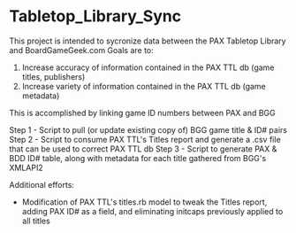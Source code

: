 # Tabletop_Library_Sync

This project is intended to sycronize data between the PAX Tabletop Library and BoardGameGeek.com
Goals are to:
1. Increase accuracy of information contained in the PAX TTL db (game titles, publishers)
2. Increase variety of information contained in the PAX TTL db (game metadata)

This is accomplished by linking game ID numbers between PAX and BGG

Step 1 - Script to pull (or update existing copy of) BGG game title & ID# pairs
Step 2 - Script to consume PAX TTL's Titles report and generate a .csv file that can be used to correct PAX TTL db
Step 3 - Script to generate PAX & BDD ID# table, along with metadata for each title gathered from BGG's XMLAPI2

Additional efforts:
- Modification of PAX TTL's titles.rb model to tweak the Titles report, adding PAX ID# as a field, and eliminating initcaps previously applied to all titles
